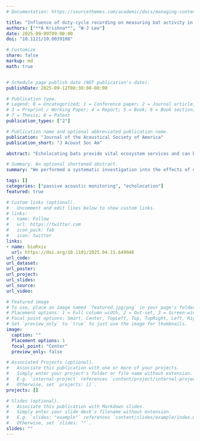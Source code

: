 ```yaml
---
# Documentation: https://sourcethemes.com/academic/docs/managing-content/

title: "Influence of duty-cycle recording on measuring bat activity in passive acoustic monitoring"
authors: ["**A Krishna**", "W-J Lee"]
date: 2025-09-09T09:00:00
doi: "10.1121/10.0039108"

# Customize
share: false
markup: md
math: true


# Schedule page publish date (NOT publication's date).
publishDate: 2025-09-12T08:30:00-08:00

# Publication type.
# Legend: 0 = Uncategorized; 1 = Conference paper; 2 = Journal article;
# 3 = Preprint / Working Paper; 4 = Report; 5 = Book; 6 = Book section;
# 7 = Thesis; 8 = Patent
publication_types: ["2"]

# Publication name and optional abbreviated publication name.
publication: "Journal of the Acoustical Society of America"
publication_short: "J Acoust Soc Am"

abstract: "Echolocating bats provide vital ecosystem services and can be monitored effectively using passive acoustic monitoring (PAM) techniques. Duty-cycle subsampling is widely used to collect PAM data at regular ON/OFF cycles to circumvent battery and storage capacity constraints for long-term monitoring. However, the impact of duty-cycle subsampling and potential detector errors on estimating bat activity has not been systematically investigated for bats. Here, we simulate the influence of duty-cycle subsampling in measuring bat activity via three metrics—call rate, activity index (AI), and bout-time percentage (BTP)—using three months of continuous recordings spanning summer to fall in a temperate urban natural area. Our simulations show that subsampled bat activity estimates more accurately track true values when the listening ratio is high and the cycle length is low, when the true call activity is high, or when recorded calls have lower frequency content. Generally, among the three metrics, AI provides the best subsampling estimates and is robust against false negatives but sensitive to false positives, whereas BTP provides better temporal resolution compared to AI and is robust against both false positives and false negatives. Our results offer important insights into selecting sampling parameters and measurement metrics for long-term bat PAM."

# Summary. An optional shortened abstract.
summary: "We performed a systematic investigation into the effects of duty-cycling on measuring activity in the passive acoustic monitoring of echolocating bats."

tags: []
categories: ["passive acoustic monitoring", "echolocation"]
featured: true

# Custom links (optional).
#   Uncomment and edit lines below to show custom links.
# links:
# - name: Follow
#   url: https://twitter.com
#   icon_pack: fab
#   icon: twitter
links:
- name: bioRxiv
  url: https://doi.org/10.1101/2025.04.15.649046
url_code:
url_dataset:
url_poster:
url_project:
url_slides:
url_source:
url_video:

# Featured image
# To use, place an image named `featured.jpg/png` in your page's folder.
# Placement options: 1 = Full column width, 2 = Out-set, 3 = Screen-width
# Focal point options: Smart, Center, TopLeft, Top, TopRight, Left, Right, BottomLeft, Bottom, BottomRight
# Set `preview_only` to `true` to just use the image for thumbnails.
image:
  caption: ""
  Placement options: 1
  focal_point: "Center"
  preview_only: false

# Associated Projects (optional).
#   Associate this publication with one or more of your projects.
#   Simply enter your project's folder or file name without extension.
#   E.g. `internal-project` references `content/project/internal-project/index.md`.
#   Otherwise, set `projects: []`.
projects: []

# Slides (optional).
#   Associate this publication with Markdown slides.
#   Simply enter your slide deck's filename without extension.
#   E.g. `slides: "example"` references `content/slides/example/index.md`.
#   Otherwise, set `slides: ""`.
slides: ""
---
```

